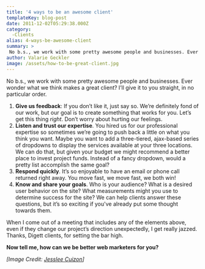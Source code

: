 ```yaml
---
title: '4 ways to be an awesome client'
templateKey: blog-post
date: 2011-12-02T05:29:38.000Z
category: 
  -Clients
alias: 4-ways-be-awesome-client
summary: > 
 No b.s., we work with some pretty awesome people and businesses. Ever wonder what we think makes a great client? I’ll give it to you straight, in no particular order.
author: Valarie Geckler
image: /assets/how-to-be-great-client.jpg
---
```


No b.s., we work with some pretty awesome people and businesses. Ever wonder what we think makes a great client? I’ll give it to you straight, in no particular order.

1.  **Give us feedback**: If you don’t like it, just say so. We’re definitely fond of our work, but our goal is to create something that works for you. Let’s get this thing _right_. Don’t worry about hurting our feelings.
2.  **Listen and trust our expertise**. You hired us for our professional expertise so sometimes we’re going to push back a little on what you think you want. Maybe you want to add a three-tiered, ajax-based series of dropdowns to display the services available at your three locations. We can do that, but given your budget we might recommend a better place to invest project funds. Instead of a fancy dropdown, would a pretty list accomplish the same goal?
3.  **Respond quickly**. It’s so enjoyable to have an email or phone call returned right away. You move fast, we move fast, we both win!
4.  **Know and share your goals**. Who is your audience? What is a desired user behavior on the site? What measurements might you use to determine success for the site? We can help clients answer these questions, but it’s so exciting if you've already put some thought towards them.

When I come out of a meeting that includes any of the elements above, even if they change our project’s direction unexpectedly, I get really jazzed. Thanks, Digett clients, for setting the bar high.

**Now tell me, how can we be better web marketers for you?**

_\[Image Credit: [Jesslee Cuizon](http://www.flickr.com/photos/eelssej_/)\]_